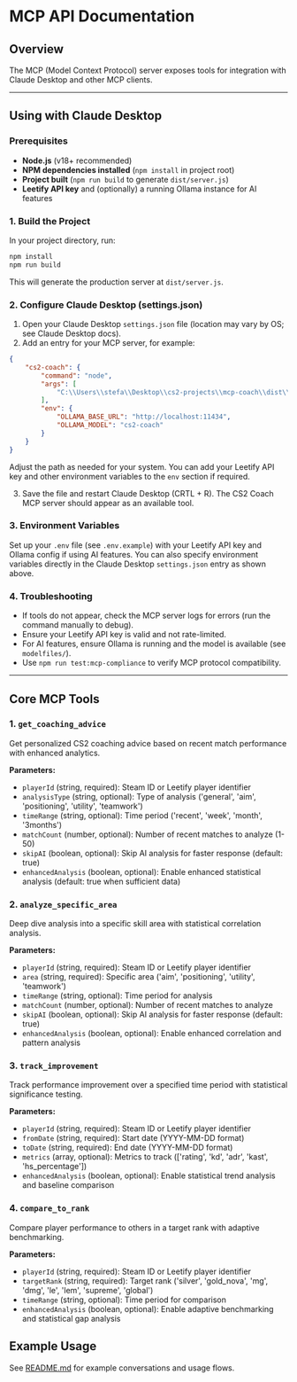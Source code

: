 
# MCP API Documentation

## Overview
The MCP (Model Context Protocol) server exposes tools for integration with Claude Desktop and other MCP clients.

---

## Using with Claude Desktop


### Prerequisites
- **Node.js** (v18+ recommended)
- **NPM dependencies installed** (`npm install` in project root)
- **Project built** (`npm run build` to generate `dist/server.js`)
- **Leetify API key** and (optionally) a running Ollama instance for AI features


### 1. Build the Project
In your project directory, run:

```sh
npm install
npm run build
```

This will generate the production server at `dist/server.js`.

### 2. Configure Claude Desktop (settings.json)

1. Open your Claude Desktop `settings.json` file (location may vary by OS; see Claude Desktop docs).
2. Add an entry for your MCP server, for example:

```json
{
	"cs2-coach": {
		"command": "node",
		"args": [
			"C:\\Users\\stefa\\Desktop\\cs2-projects\\mcp-coach\\dist\\server.js"
		],
		"env": {
			"OLLAMA_BASE_URL": "http://localhost:11434",
			"OLLAMA_MODEL": "cs2-coach"
		}
	}
}
```

Adjust the path as needed for your system. You can add your Leetify API key and other environment variables to the `env` section if required.

3. Save the file and restart Claude Desktop (CRTL + R). The CS2 Coach MCP server should appear as an available tool.


### 3. Environment Variables
Set up your `.env` file (see `.env.example`) with your Leetify API key and Ollama config if using AI features. You can also specify environment variables directly in the Claude Desktop `settings.json` entry as shown above.


### 4. Troubleshooting
- If tools do not appear, check the MCP server logs for errors (run the command manually to debug).
- Ensure your Leetify API key is valid and not rate-limited.
- For AI features, ensure Ollama is running and the model is available (see `modelfiles/`).
- Use `npm run test:mcp-compliance` to verify MCP protocol compatibility.

---


## Core MCP Tools

### 1. `get_coaching_advice`
Get personalized CS2 coaching advice based on recent match performance with enhanced analytics.

**Parameters:**
- `playerId` (string, required): Steam ID or Leetify player identifier
- `analysisType` (string, optional): Type of analysis ('general', 'aim', 'positioning', 'utility', 'teamwork')
- `timeRange` (string, optional): Time period ('recent', 'week', 'month', '3months')
- `matchCount` (number, optional): Number of recent matches to analyze (1-50)
- `skipAI` (boolean, optional): Skip AI analysis for faster response (default: true)
- `enhancedAnalysis` (boolean, optional): Enable enhanced statistical analysis (default: true when sufficient data)

### 2. `analyze_specific_area`
Deep dive analysis into a specific skill area with statistical correlation analysis.

**Parameters:**
- `playerId` (string, required): Steam ID or Leetify player identifier
- `area` (string, required): Specific area ('aim', 'positioning', 'utility', 'teamwork')
- `timeRange` (string, optional): Time period for analysis
- `matchCount` (number, optional): Number of recent matches to analyze
- `skipAI` (boolean, optional): Skip AI analysis for faster response (default: true)
- `enhancedAnalysis` (boolean, optional): Enable enhanced correlation and pattern analysis

### 3. `track_improvement`
Track performance improvement over a specified time period with statistical significance testing.

**Parameters:**
- `playerId` (string, required): Steam ID or Leetify player identifier
- `fromDate` (string, required): Start date (YYYY-MM-DD format)
- `toDate` (string, required): End date (YYYY-MM-DD format)
- `metrics` (array, optional): Metrics to track (['rating', 'kd', 'adr', 'kast', 'hs_percentage'])
- `enhancedAnalysis` (boolean, optional): Enable statistical trend analysis and baseline comparison

### 4. `compare_to_rank`
Compare player performance to others in a target rank with adaptive benchmarking.

**Parameters:**
- `playerId` (string, required): Steam ID or Leetify player identifier
- `targetRank` (string, required): Target rank ('silver', 'gold_nova', 'mg', 'dmg', 'le', 'lem', 'supreme', 'global')
- `timeRange` (string, optional): Time period for comparison
- `enhancedAnalysis` (boolean, optional): Enable adaptive benchmarking and statistical gap analysis

## Example Usage
See [README.md](../README.md) for example conversations and usage flows.
